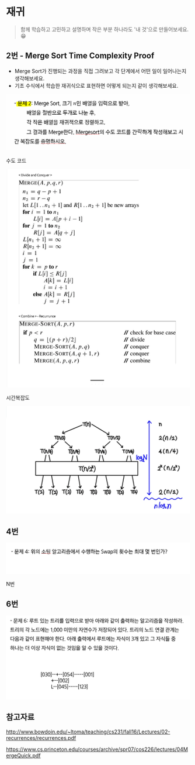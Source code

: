 # 재귀

> 함께 학습하고 고민하고 설명하며 작은 부분 하나라도 '내 것'으로 만들어보세요. 😁




## 2번 - Merge Sort Time Complexity Proof

- Merge Sort가 진행되는 과정을 직접 그려보고 각 단계에서 어떤 일이 일어나는지 생각해보세요.
- 기초 수식에서 학습한 재귀식으로 표현하면 어떻게 되는지 같이 생각해보세요.

![재귀_2](5_재귀.assets/재귀_2.PNG)

수도 코드

![image-20210928110445619](5_재귀.assets/image-20210928110445619.png)



시간복잡도

![image-20210928110636775](5_재귀.assets/image-20210928110636775.png)





## 4번 

![image-20210925231537705](5_재귀.assets/image-20210925231537705.png)

N번



## 6번

![image-20210926214721791](5_재귀.assets/image-20210926214721791.png)






## 참고자료

http://www.bowdoin.edu/~ltoma/teaching/cs231/fall16/Lectures/02-recurrences/recurrences.pdf

https://www.cs.princeton.edu/courses/archive/spr07/cos226/lectures/04MergeQuick.pdf